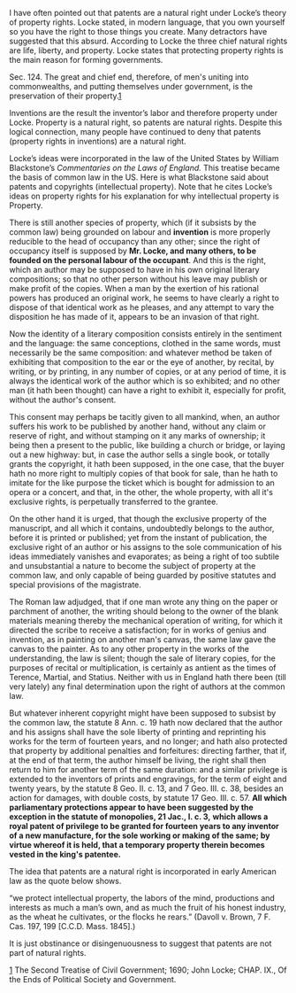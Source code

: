 

I have often pointed out that patents are a natural right under Locke’s theory of property rights. Locke stated, in modern language, that you own yourself so you have the right to those things you create. Many detractors have suggested that this absurd. According to Locke the three chief natural rights are life, liberty, and property. Locke states that protecting property rights is the main reason for forming governments.

  

Sec. 124. The great and chief end, therefore, of men's uniting into commonwealths, and putting themselves under government, is the preservation of their property.[1](#sdfootnote1sym)  
  

Inventions are the result the inventor’s labor and therefore property under Locke. Property is a natural right, so patents are natural rights. Despite this logical connection, many people have continued to deny that patents (property rights in inventions) are a natural right.

Locke’s ideas were incorporated in the law of the United States by William Blackstone’s _Commentaries on the Laws of England._ This treatise became the basis of common law in the US. Here is what Blackstone said about patents and copyrights (intellectual property). Note that he cites Locke’s ideas on property rights for his explanation for why intellectual property is Property.

  

There is still another species of property, which (if it subsists by the common law) being grounded on labour and **invention** is more properly reducible to the head of occupancy than any other; since the right of occupancy itself is supposed by **Mr. Locke, and many others, to be founded on the personal labour of the occupant**. And this is the right, which an author may be supposed to have in his own original literary compositions; so that no other person without his leave may publish or make profit of the copies. When a man by the exertion of his rational powers has produced an original work, he seems to have clearly a right to dispose of that identical work as he pleases, and any attempt to vary the disposition he has made of it, appears to be an invasion of that right.

Now the identity of a literary composition consists entirely in the sentiment and the language: the same conceptions, clothed in the same words, must necessarily be the same composition: and whatever method be taken of exhibiting that composition to the ear or the eye of another, by recital, by writing, or by printing, in any number of copies, or at any period of time, it is always the identical work of the author which is so exhibited; and no other man (it hath been thought) can have a right to exhibit it, especially for profit, without the author's consent.

This consent may perhaps be tacitly given to all mankind, when, an author suffers his work to be published by another hand, without any claim or reserve of right, and without stamping on it any marks of ownership; it being then a present to the public, like building a church or bridge, or laying out a new highway: but, in case the author sells a single book, or totally grants the copyright, it hath been supposed, in the one case, that the buyer hath no more right to multiply copies of that book for sale, than he hath to imitate for the like purpose the ticket which is bought for admission to an opera or a concert, and that, in the other, the whole property, with all it's exclusive rights, is perpetually transferred to the grantee.

On the other hand it is urged, that though the exclusive property of the manuscript, and all which it contains, undoubtedly belongs to the author, before it is printed or published; yet from the instant of publication, the exclusive right of an author or his assigns to the sole communication of his ideas immediately vanishes and evaporates; as being a right of too subtile and unsubstantial a nature to become the subject of property at the common law, and only capable of being guarded by positive statutes and special provisions of the magistrate.

The Roman law adjudged, that if one man wrote any thing on the paper or parchment of another, the writing should belong to the owner of the blank materials meaning thereby the mechanical operation of writing, for which it directed the scribe to receive a satisfaction; for in works of genius and invention, as in painting on another man's canvas, the same law gave the canvas to the painter. As to any other property in the works of the understanding, the law is silent; though the sale of literary copies, for the purposes of recital or multiplication, is certainly as antient as the times of Terence, Martial, and Statius. Neither with us in England hath there been (till very lately) any final determination upon the right of authors at the common law.

But whatever inherent copyright might have been supposed to subsist by the common law, the statute 8 Ann. c. 19 hath now declared that the author and his assigns shall have the sole liberty of printing and reprinting his works for the term of fourteen years, and no longer; and hath also protected that property by additional penalties and forfeitures: directing farther, that if, at the end of that term, the author himself be living, the right shall then return to him for another term of the same duration: and a similar privilege is extended to the inventors of prints and engravings, for the term of eight and twenty years, by the statute 8 Geo. II. c. 13, and 7 Geo. III. c. 38, besides an action for damages, with double costs, by statute 17 Geo. III. c. 57. **All which parliamentary protections appear to have been suggested by the exception in the statute of monopolies, 21 Jac., I. c. 3,** **which allows a royal patent of privilege to be granted for fourteen years to any inventor of a new manufacture, for the sole working or making of the same; by virtue whereof it is held, that a temporary property therein becomes vested in the king's patentee.**

  

The idea that patents are a natural right is incorporated in early American law as the quote below shows.

  

“we protect intellectual property, the labors of the mind, productions and interests as much a man’s own, and as much the fruit of his honest industry, as the wheat he cultivates, or the flocks he rears.” (Davoll v. Brown, 7 F. Cas. 197, 199 [C.C.D. Mass. 1845].)

  

It is just obstinance or disingenuousness to suggest that patents are not part of natural rights.

[1](#sdfootnote1anc) The Second Treatise of Civil Government; 1690; John Locke; CHAP. IX., Of the Ends of Political Society and Government.